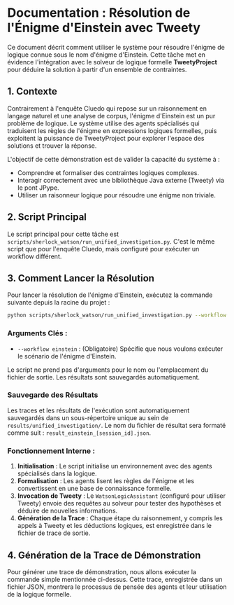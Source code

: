 # Documentation : Résolution de l'Énigme d'Einstein avec Tweety

Ce document décrit comment utiliser le système pour résoudre l'énigme de logique connue sous le nom d'énigme d'Einstein. Cette tâche met en évidence l'intégration avec le solveur de logique formelle **TweetyProject** pour déduire la solution à partir d'un ensemble de contraintes.

## 1. Contexte

Contrairement à l'enquête Cluedo qui repose sur un raisonnement en langage naturel et une analyse de corpus, l'énigme d'Einstein est un pur problème de logique. Le système utilise des agents spécialisés qui traduisent les règles de l'énigme en expressions logiques formelles, puis exploitent la puissance de TweetyProject pour explorer l'espace des solutions et trouver la réponse.

L'objectif de cette démonstration est de valider la capacité du système à :
-   Comprendre et formaliser des contraintes logiques complexes.
-   Interagir correctement avec une bibliothèque Java externe (Tweety) via le pont JPype.
-   Utiliser un raisonneur logique pour résoudre une énigme non triviale.

## 2. Script Principal

Le script principal pour cette tâche est `scripts/sherlock_watson/run_unified_investigation.py`. C'est le même script que pour l'enquête Cluedo, mais configuré pour exécuter un workflow différent.

## 3. Comment Lancer la Résolution

Pour lancer la résolution de l'énigme d'Einstein, exécutez la commande suivante depuis la racine du projet :

```bash
python scripts/sherlock_watson/run_unified_investigation.py --workflow einstein
```

### Arguments Clés :

-   `--workflow einstein` : (Obligatoire) Spécifie que nous voulons exécuter le scénario de l'énigme d'Einstein.

Le script ne prend pas d'arguments pour le nom ou l'emplacement du fichier de sortie. Les résultats sont sauvegardés automatiquement.

### Sauvegarde des Résultats

Les traces et les résultats de l'exécution sont automatiquement sauvegardés dans un sous-répertoire unique au sein de `results/unified_investigation/`. Le nom du fichier de résultat sera formaté comme suit : `result_einstein_[session_id].json`.

### Fonctionnement Interne :

1.  **Initialisation** : Le script initialise un environnement avec des agents spécialisés dans la logique.
2.  **Formalisation** : Les agents lisent les règles de l'énigme et les convertissent en une base de connaissance formelle.
3.  **Invocation de Tweety** : Le `WatsonLogicAssistant` (configuré pour utiliser Tweety) envoie des requêtes au solveur pour tester des hypothèses et déduire de nouvelles informations.
4.  **Génération de la Trace** : Chaque étape du raisonnement, y compris les appels à Tweety et les déductions logiques, est enregistrée dans le fichier de trace de sortie.

## 4. Génération de la Trace de Démonstration

Pour générer une trace de démonstration, nous allons exécuter la commande simple mentionnée ci-dessus. Cette trace, enregistrée dans un fichier JSON, montrera le processus de pensée des agents et leur utilisation de la logique formelle.